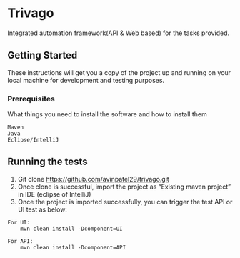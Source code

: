 # Trivago
Integrated automation framework(API & Web based) for the tasks provided.

## Getting Started
These instructions will get you a copy of the project up and running on your local machine for development and testing purposes.

### Prerequisites
What things you need to install the software and how to install them
```
Maven
Java
Eclipse/IntelliJ
```

## Running the tests
1. Git clone https://github.com/avinpatel29/trivago.git
2. Once clone is successful, import the project as “Existing maven project” in IDE (eclipse of IntelliJ)
3. Once the project is imported successfully, you can trigger the test API or UI test as below:
```
For UI:
    mvn clean install -Dcomponent=UI
```
```
For API:
    mvn clean install -Dcomponent=API
```
